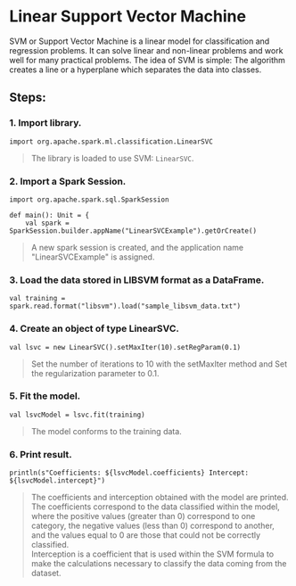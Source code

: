# Linear Support Vector Machine
SVM or Support Vector Machine is a linear model for classification and regression problems. It can solve linear and non-linear problems and work well for many practical problems. The idea of SVM is simple: The algorithm creates a line or a hyperplane which separates the data into classes.  

## Steps:  
### 1. Import library.
~~~
import org.apache.spark.ml.classification.LinearSVC
~~~  
> The library is loaded to use SVM: `LinearSVC`.
### 2. Import a Spark Session.
~~~
import org.apache.spark.sql.SparkSession

def main(): Unit = {
    val spark = SparkSession.builder.appName("LinearSVCExample").getOrCreate()
~~~  
> A new spark session is created, and the application name "LinearSVCExample" is assigned.  

### 3. Load the data stored in LIBSVM format as a DataFrame.
~~~
val training = spark.read.format("libsvm").load("sample_libsvm_data.txt")
~~~

### 4. Create an object of type LinearSVC. 
~~~
val lsvc = new LinearSVC().setMaxIter(10).setRegParam(0.1)
~~~  
> Set the number of iterations to 10 with the setMaxIter method and Set the regularization parameter to 0.1.  

### 5. Fit the model.
~~~
val lsvcModel = lsvc.fit(training)
~~~  
> The model conforms to the training data.  

### 6. Print result.
~~~
println(s"Coefficients: ${lsvcModel.coefficients} Intercept: ${lsvcModel.intercept}")
~~~  
> The coefficients and interception obtained with the model are printed.  
> The coefficients correspond to the data classified within the model, where the positive values (greater than 0) correspond to one category, the negative values (less than 0) correspond to another, and the values equal to 0 are those that could not be correctly classified.  
> Interception is a coefficient that is used within the SVM formula to make the calculations necessary to classify the data coming from the dataset.  
